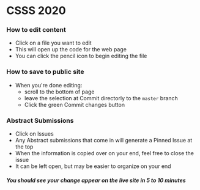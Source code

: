 # CSSS 2020

### How to edit content
- Click on a file you want to edit
- This will open up the code for the web page
- You can click the pencil icon to begin editing the file

### How to save to public site
- When you're done editing:
  - scroll to the bottom of page
  - leave the selection at Commit directorly to the `master` branch
  - Click the green Commit changes button
  
 ### Abstract Submissions
 - Click on Issues
 - Any Abstract submissions that come in will generate a Pinned Issue at the top
 - When the information is copied over on your end, feel free to close the issue
 - It can be left open, but may be easier to organize on your end
  
##### You should see your change appear on the live site in 5 to 10 minutes

